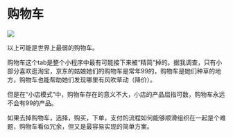 # 购物车

![](C:\Users\Administrator\Pictures\temp\微信图片_20190618221233.jpg)

以上可能是世界上最弱的购物车。

购物车这个tab是整个小程序中最有可能接下来被“精简“掉的。据我调查，只有小部分喜欢逛淘宝，京东的姑娘她们的购物车是常年99的，购物车是她们种草的地方，购物车也能帮助她们发现哪里有风吹草动（降价）。

但是在“小店模式”中，购物车存在的意义不大，小店的产品屈指可数，购物车永远不会有99的产品。

如果去掉购物车，选择，购买，下单，支付的流程如何能够顺滑组织在一起是个难题，购物车看似冗余，但又是最容易实现的简单方案。